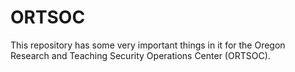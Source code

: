# ORTSOC
This repository has some very important things in it for the Oregon Research and Teaching Security Operations Center (ORTSOC).


